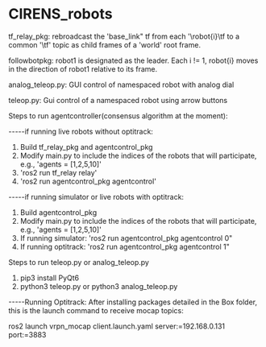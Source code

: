 # CIRENS_robots

tf_relay_pkg: rebroadcast the 'base_link" tf from each '\robot{i}\tf to a common '\tf' topic as child frames of a 'world' root frame. 

followbotpkg: robot1 is designated as the leader.  Each i != 1, robot{i} moves in the direction of robot1 relative to its frame. 

analog_teleop.py:  GUI control of namespaced robot with analog dial

teleop.py: Gui control of a namespaced robot using arrow buttons

Steps to run agentcontroller(consensus algorithm at the moment):

-----if running live robots without optitrack:

1. Build tf_relay_pkg and agentcontrol_pkg
2. Modify main.py to include the indices of the robots that will participate, e.g., 'agents = [1,2,5,10]'
3. 'ros2 run tf_relay relay'
4. 'ros2 run agentcontrol_pkg agentcontrol'

-----if running simulator or live robots with optitrack:
   
1. Build agentcontrol_pkg
2. Modify main.py to include the indices of the robots that will participate, e.g., 'agents = [1,2,5,10]'
3. If running simulator: 'ros2 run agentcontrol_pkg agentcontrol 0"
4. If running optitrack: 'ros2 run agentcontrol_pkg agentcontrol 1"
   

Steps to run teleop.py or analog_teleop.py
1. pip3 install PyQt6
2. python3 teleop.py or python3 analog_teleop.py

-----Running Optitrack:
After installing packages detailed in the Box folder, this is the launch command to receive mocap topics:

ros2 launch vrpn_mocap client.launch.yaml server:=192.168.0.131 port:=3883
